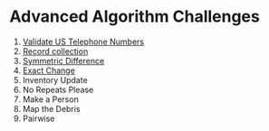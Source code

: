 # Advanced Algorithm Challenges

1. [Validate US Telephone Numbers](https://github.com/wildlifehexagon/free-code-camp/blob/master/advanced-algorithms/01-validate-us-telephone-numbers.js)
2. [Record collection](https://github.com/wildlifehexagon/free-code-camp/blob/master/advanced-algorithms/02-symmetric-difference.js)
3. [Symmetric Difference](https://github.com/wildlifehexagon/free-code-camp/blob/master/advanced-algorithms/03-exact-change.js)
4. [Exact Change](https://github.com/wildlifehexagon/free-code-camp/blob/master/advanced-algorithms/04-inventory-update.js)
5. Inventory Update
6. No Repeats Please
7. Make a Person
8. Map the Debris
9. Pairwise
